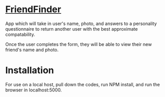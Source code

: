 # [FriendFinder](https://young-reef-66546.herokuapp.com/)

App which will take in user's name, photo, and answers to a personality questionnaire to return another user with the best approximate compatability.

Once the user completes the form, they will be able to view their new friend's name and photo.

# Installation

For use on a local host, pull down the codes, run NPM install, and run the browser in localhost:5000.
